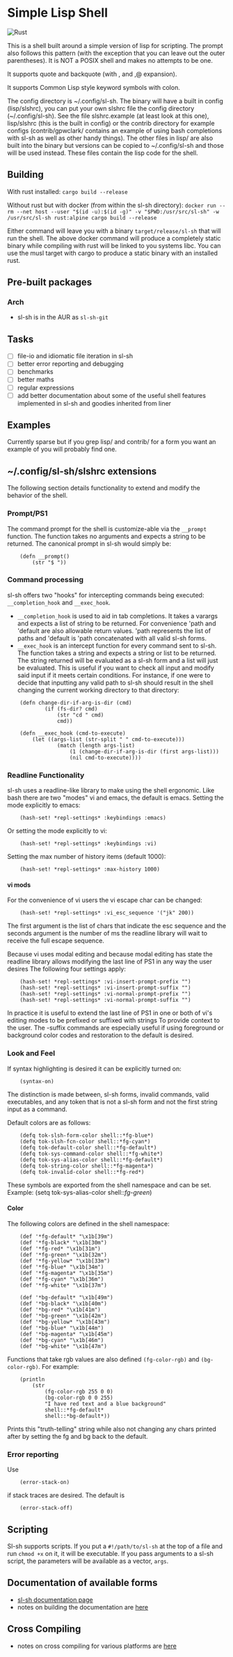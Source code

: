 # Simple Lisp Shell

![Rust](https://github.com/sstanfield/slsh/workflows/Rust/badge.svg?branch=master)

This is a shell built around a simple version of lisp for scripting.  The prompt
also follows this pattern (with the exception that you can leave out the outer
parentheses).  It is NOT a POSIX shell and makes no attempts to be one.

It supports quote and backquote (with , and ,@ expansion).

It supports Common Lisp style keyword symbols with colon.

The config directory is \~/.config/sl-sh.  The binary will have a built in config (lisp/slshrc),
you can put your own slshrc file the config directory (\~/.config/sl-sh).
See the file slshrc.example (at least look at this one), lisp/slshrc (this is the built in config)
or the contrib directory for example configs (contrib/gpwclark/ contains an example of using bash
completions with sl-sh as well as other handy things).  The other files in lisp/ are also built
into the binary but versions can be copied to \~/.config/sl-sh and those will be used instead.
These files contain the lisp code for the shell.

## Building

With rust installed:
```cargo build --release```

Without rust but with docker (from within the sl-sh directory):
```docker run --rm --net host --user "$(id -u):$(id -g)" -v "$PWD:/usr/src/sl-sh" -w /usr/src/sl-sh rust:alpine cargo build --release```

Either command will leave you with a binary ```target/release/sl-sh``` that will run the shell.
The above docker command will produce a completely static binary while compiling with rust will
be linked to you systems libc.  You can use the musl target with cargo to produce a static binary
with an installed rust.

## Pre-built packages

### Arch
* sl-sh is in the AUR as `sl-sh-git`

## Tasks
- [ ] file-io and idiomatic file iteration in sl-sh
- [ ] better error reporting and debugging
- [ ] benchmarks
- [ ] better maths
- [ ] regular expressions
- [ ] add better documentation about some of the useful shell features implemented in sl-sh and goodies inherited from liner

## Examples
Currently sparse but if you grep lisp/ and contrib/ for a form you want an example of you will probably find one.

## ~/.config/sl-sh/slshrc extensions
The following section details functionality to extend and modify the behavior of
the shell.

### Prompt/PS1
The command prompt for the shell is customize-able via the `__prompt` function. The
function takes no arguments and expects a string to be returned. The canonical
prompt in sl-sh would simply be:
```
	(defn __prompt()
		(str "$ "))
```

### Command processing
sl-sh offers two "hooks" for intercepting commands being executed:
`__completion_hook` and `__exec_hook`.
- `__completion_hook` is used to aid in tab completions. It takes a varargs and
expects a list of string to be returned. For convenience 'path and 'default
are also allowable return values. 'path represents the list of paths and
'default is 'path concatenated with all valid sl-sh forms.
- `__exec_hook` is an intercept function for every command sent to sl-sh. The
function takes a string and expects a string or list to be returned. The string
returned will be evaluated as a sl-sh form and a list will just be evaluated.
This is useful if you want to check all input and modify said input if it meets
certain conditions. For instance, if one were to decide that inputting any
valid path to sl-sh should result in the shell changing the current working
directory to that directory:
```
	(defn change-dir-if-arg-is-dir (cmd)
			(if (fs-dir? cmd)
				(str "cd " cmd)
				cmd))

	(defn __exec_hook (cmd-to-execute)
		(let ((args-list (str-split " " cmd-to-execute)))
				(match (length args-list)
					(1 (change-dir-if-arg-is-dir (first args-list)))
					(nil cmd-to-execute))))
```


### Readline Functionality
sl-sh uses a readline-like library to make using the shell ergonomic. Like bash
there are two "modes" vi and emacs, the default is emacs. Setting the mode
explicitly to emacs:
```
	(hash-set! *repl-settings* :keybindings :emacs)
```
Or setting the mode explicitly to vi:
```
	(hash-set! *repl-settings* :keybindings :vi)
```
Setting the max number of history items (default 1000):
```
	(hash-set! *repl-settings* :max-history 1000)
```

#### vi mods

For the convenience of vi users the vi escape char can be changed:
```
	(hash-set! *repl-settings* :vi_esc_sequence '("jk" 200))
```
The first argument is the list of chars that indicate the esc sequence and the
seconds argument is the number of ms the readline library will wait to receive
the full escape sequence.

Because vi uses modal editing and because modal editing has state the readline
library allows modifying the last line of PS1 in any way the user desires The
following four settings apply:
```
	(hash-set! *repl-settings* :vi-insert-prompt-prefix "")
	(hash-set! *repl-settings* :vi-insert-prompt-suffix "")
	(hash-set! *repl-settings* :vi-normal-prompt-prefix "")
	(hash-set! *repl-settings* :vi-normal-prompt-suffix "")
```
In practice it is useful to extend the last line of PS1 in one or both of vi's
editing modes to be prefixed or suffixed with strings To provide context to
the user. The -suffix commands are especially useful if using foreground or
background color codes and restoration to the default is desired.

### Look and Feel
If syntax highlighting is desired it can be explicitly turned on:
```
	(syntax-on)
```
The distinction is made between, sl-sh forms, invalid commands, valid
executables, and any token that is not a sl-sh form and not the first string
input as a command.

Default colors are as follows:
```
	(defq tok-slsh-form-color shell::*fg-blue*)
	(defq tok-slsh-fcn-color shell::*fg-cyan*)
	(defq tok-default-color shell::*fg-default*)
	(defq tok-sys-command-color shell::*fg-white*)
	(defq tok-sys-alias-color shell::*fg-default*)
	(defq tok-string-color shell::*fg-magenta*)
	(defq tok-invalid-color shell::*fg-red*)
```

These symbols are exported from the shell namespace and can be set.  Example:
(setq tok-sys-alias-color shell::*fg-green*)

#### Color

The following
colors are defined in the shell namespace:
```
	(def '*fg-default* "\x1b[39m")
	(def '*fg-black* "\x1b[30m")
	(def '*fg-red* "\x1b[31m")
	(def '*fg-green* "\x1b[32m")
	(def '*fg-yellow* "\x1b[33m")
	(def '*fg-blue* "\x1b[34m")
	(def '*fg-magenta* "\x1b[35m")
	(def '*fg-cyan* "\x1b[36m")
	(def '*fg-white* "\x1b[37m")

	(def '*bg-default* "\x1b[49m")
	(def '*bg-black* "\x1b[40m")
	(def '*bg-red* "\x1b[41m")
	(def '*bg-green* "\x1b[42m")
	(def '*bg-yellow* "\x1b[43m")
	(def '*bg-blue* "\x1b[44m")
	(def '*bg-magenta* "\x1b[45m")
	(def '*bg-cyan* "\x1b[46m")
	(def '*bg-white* "\x1b[47m")
```
Functions that take rgb values are also defined `(fg-color-rgb)` and
`(bg-color-rgb)`. For example:
```
	(println
		(str
			(fg-color-rgb 255 0 0)
			(bg-color-rgb 0 0 255)
			"I have red text and a blue background"
			shell::*fg-default*
			shell::*bg-default*))
```
Prints this "truth-telling" string while also not changing any chars printed after
by setting the fg and bg back to the default.

### Error reporting
Use
```
	(error-stack-on)
```
if stack traces are desired. The default is
```
	(error-stack-off)
```

## Scripting
Sl-sh supports scripts. If you put a `#!/path/to/sl-sh` at the top
of a file and run `chmod +x` on it, it will be executable. If you pass
arguments to a sl-sh script, the parameters will be available as a vector,
`args`.


## Documentation of available forms
- [sl-sh documentation page](https://sstanfield.github.io/slsh)
- notes on building the documentation are [here](https://github.com/sstanfield/slsh/wiki/Building-the-docs)

## Cross Compiling
- notes on cross compiling for various platforms are [here](https://github.com/sstanfield/slsh/wiki/Cross-Compiling)
